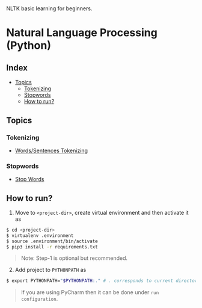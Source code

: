#
NLTK basic learning for beginners.
# Natural Language  Processing (Python)

## Index
* [Topics](https://github.com/sanjusci/nltk-basic#topics)
  * [Tokenizing](https://github.com/sanjusci/nltk-basic#tokenizing)
  * [Stopwords](https://github.com/sanjusci/nltk-basic#stopwords)
  * [How to run?](https://github.com/sanjusci/nltk-basic#how-to-run)

## Topics

### Tokenizing
* [Words/Sentences Tokenizing](https://github.com/sanjusci/nltk-basic/blob/master/tokenizing.py)

### Stopwords
* [Stop Words](https://github.com/sanjusci/nltk-basic/blob/master/stopwords.py)

## How to run?
1. Move to ```<project-dir>```, create virtual environment and then activate it as

```sh
$ cd <project-dir>
$ virtualenv .environment
$ source .environment/bin/activate
$ pip3 install -r requirements.txt
```
>Note: Step-1 is optional but recommended.

2. Add project to ```PYTHONPATH``` as 

```sh 
$ export PYTHONPATH="$PYTHONPATH:." # . corresponds to current directory(project-dir)
```

> If you are using PyCharm then it can be done under `run configuration`.

